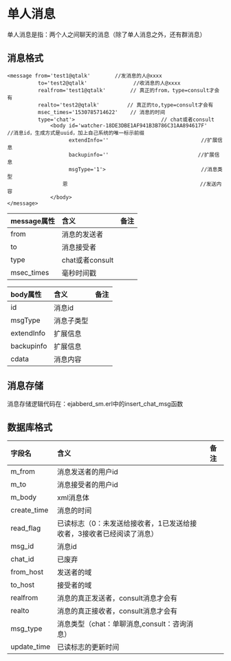 # 单人消息

单人消息是指：两个人之间聊天的消息（除了单人消息之外，还有群消息）

## 消息格式

```
<message from='test1@qtalk'        //发消息的人@xxxx
          to='test2@qtalk'               //收消息的人@xxxx
          realfrom='test1@qtalk'        // 真正的from，type=consult才会有
		  realto='test2@qtalk'         // 真正的to,type=consult才会有
		  msec_times='1530785714622'    // 消息的时间
          type='chat'>                            // chat或者consult
              <body id='watcher-18DE3DBE1AF941B3B786C31AA894617F'     //消息id，生成方式是uuid，加上自己系统的唯一标示前缀
					extendInfo=''                              //扩展信息
					backupinfo=''                             //扩展信息
                    msgType='1'>                               //消息类型
                  恩                                           //发送内容
              </body>
</message>
```

| message属性  | 含义  | 备注  |
|:--|:--|:--|
| from  | 消息的发送者  |   |
| to  | 消息接受者  |   |
| type    | chat或者consult       |   |
| msec_times        | 毫秒时间戳           |   |

| body属性  | 含义  | 备注  |
|:--|:--|:--|
| id  | 消息id  |   |
| msgType  | 消息子类型  |   |
| extendInfo  | 扩展信息  |   |
| backupinfo  | 扩展信息  |   |
| cdata  | 消息内容  |   |

## 消息存储

消息存储逻辑代码在：ejabberd_sm.erl中的insert_chat_msg函数

## 数据库格式

| 字段名  | 含义  | 备注  |
|:--|:--|:--|
| m_from  | 消息发送者的用户id  |   |
| m_to  | 消息接受者的用户id  |   |
| m_body  | xml消息体  |   |
| create_time  | 消息的时间  |   |
| read_flag  | 已读标志（0：未发送给接收者，1已发送给接收者，3接收者已经阅读了消息）  |   |
| msg_id  | 消息id  |   |
| chat_id  | 已废弃  |   |
| from_host  | 发送者的域  |   |
| to_host  | 接受者的域  |   |
| realfrom  | 消息的真正发送者，consult消息才会有  |   |
| realto  | 消息的真正接收者，consult消息才会有  |   |
| msg_type  | 消息类型（chat：单聊消息,consult：咨询消息）  |   |
| update_time  | 已读标志的更新时间  |   |

